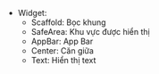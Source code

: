 - Widget:
  - Scaffold: Bọc khung
  - SafeArea: Khu vực được hiển thị
  - AppBar: App Bar
  - Center: Căn giữa
  - Text: Hiển thị text


